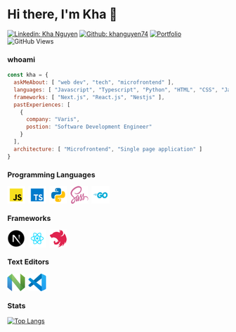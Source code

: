 # Hi there, I'm Kha 👋

[![Linkedin: Kha Nguyen](https://img.shields.io/badge/-Kha_Nguyen-blue?style=flat-square&logo=Linkedin&logoColor=white&link=https://www.linkedin.com/in/kha-nguyen-074)](https://www.linkedin.com/in/kha-nguyen-074/)
[![Github: khanguyen74](https://img.shields.io/badge/-khanguyen74-grey?style=flat-square&logo=GitHub&logoColor=white&link=https://www.github.com/khanguyen74)](https://github.com/khanguyen74)
[![Portfolio](https://img.shields.io/badge/-website-orange?style=flat-square&link=https://www.kha-nguyen.com)](https://www.kha-nguyen.com)
![GitHub Views](https://komarev.com/ghpvc/?username=khanguyen74)


### whoami

```javascript
const kha = {
  askMeAbout: [ "web dev", "tech", "microfrontend" ],
  languages: [ "Javascript", "Typescript", "Python", "HTML", "CSS", "Java" ],
  frameworks: [ "Next.js", "React.js", "Nestjs" ],
  pastExperiences: [
    {
      company: "Varis",
      postion: "Software Development Engineer"
    }
  ],
  architecture: [ "Microfrontend", "Single page application" ]
}
```

### Programming Languages

<span align="left">
  <img align="center" src="https://raw.githubusercontent.com/khanguyen74/khanguyen74/main/languages/javascript.svg" alt="javascript logo" height="40" width="40" />&nbsp;
  <img align="center" src="https://raw.githubusercontent.com/khanguyen74/khanguyen74/main/languages/typescript.svg" alt="typescript logo" height="40" width="40" />&nbsp;
  <img align="center" src="https://raw.githubusercontent.com/khanguyen74/khanguyen74/main/languages/python.svg" alt="python logo" height="40" width="40" />&nbsp;
  <img align="center" src="https://raw.githubusercontent.com/khanguyen74/khanguyen74/main/languages/sass.svg" alt="sass logo" height="40" width="40" />&nbsp;
  <img align="center" src="https://raw.githubusercontent.com/khanguyen74/khanguyen74/main/languages/go.svg" alt="golang logo" height="40" width="40" />&nbsp;

</span>

### Frameworks

<span align="left">
<a target="_blank" href="https://nextjs.org/"><img align="center" src="https://raw.githubusercontent.com/khanguyen74/khanguyen74/main/frameworks/nextjs.svg" alt="nextjs logo" height="40" width="40" /></a>&nbsp;
<a target="_blank" href="https://react.dev/"><img align="center" src="https://raw.githubusercontent.com/khanguyen74/khanguyen74/main/frameworks/react.svg" alt="reactjs logo" height="40" width="40" /></a>&nbsp;
<a target="_blank" href="https://nestjs.com/"><img align="center" src="https://raw.githubusercontent.com/khanguyen74/khanguyen74/main/frameworks/nestjs.svg" alt="nestjs logo" height="40" width="40" /></a>&nbsp;
</span>

### Text Editors

<span>
<a target="_blank" href="https://neovim.io/"><img align="center" src="https://raw.githubusercontent.com/khanguyen74/khanguyen74/main/editors/neovim.svg" alt="neovim logo" height="40" width="40" /></a>&nbsp;
<a target="_blank" href="https://code.visualstudio.com/"><img align="center" src="https://raw.githubusercontent.com/khanguyen74/khanguyen74/main/editors/vscode.svg" alt="visual code logo" height="40" width="40" /></a>&nbsp;
</span>

### Stats

[![Top Langs](https://khanguyen-github-readme-stats.vercel.app/api/top-langs/?username=khanguyen74)](https://github.com/khanguyen74)
